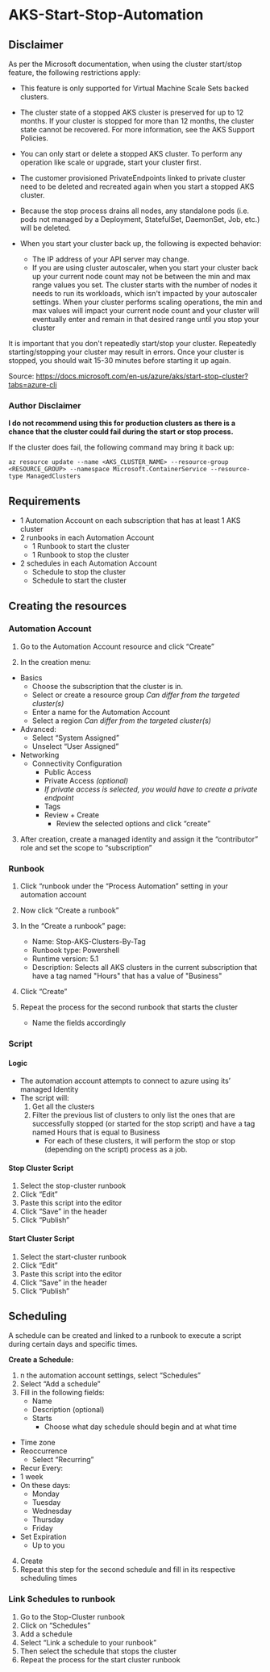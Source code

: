 
# AKS-Start-Stop-Automation

## Disclaimer
As per the Microsoft documentation, when using the cluster start/stop feature, the following restrictions apply:

- This feature is only supported for Virtual Machine Scale Sets backed clusters.
- The cluster state of a stopped AKS cluster is preserved for up to 12 months. If your cluster is stopped for more than 12 months, the cluster state cannot be recovered. For more information, see the AKS Support Policies.
- You can only start or delete a stopped AKS cluster. To perform any operation like scale or upgrade, start your cluster first.
- The customer provisioned PrivateEndpoints linked to private cluster need to be deleted and recreated again when you start a stopped AKS cluster.
- Because the stop process drains all nodes, any standalone pods (i.e. pods not managed by a Deployment, StatefulSet, DaemonSet, Job, etc.) will be deleted.

- When you start your cluster back up, the following is expected behavior: 
  - The IP address of your API server may change.
  - If you are using cluster autoscaler, when you start your cluster back up your current node count may not be between the min and max range values you set. The cluster starts with the number of nodes it needs to run its workloads, which isn't impacted by your autoscaler settings. When your cluster performs scaling operations, the min and max values will impact your current node count and your cluster will eventually enter and remain in that desired range until you stop your cluster

It is important that you don't repeatedly start/stop your cluster. Repeatedly starting/stopping your cluster may result in errors. Once your cluster is stopped, you should wait 15-30 minutes before starting it up again.

Source: https://docs.microsoft.com/en-us/azure/aks/start-stop-cluster?tabs=azure-cli 


### Author Disclaimer


**I do not recommend using this for production clusters as there is a chance that the cluster could fail during the start or stop process.**

If the cluster does fail, the following command may bring it back up:

```az resource update --name <AKS_CLUSTER_NAME> --resource-group <RESOURCE_GROUP> --namespace Microsoft.ContainerService --resource-type ManagedClusters```

## Requirements
- 1 Automation Account on each subscription that has at least 1 AKS cluster
- 2 runbooks in each Automation Account
  - 1 Runbook to start the cluster
  - 1 Runbook to stop the cluster
- 2 schedules in each Automation Account
  - Schedule to stop the cluster
  - Schedule to start the cluster

## Creating the resources
### Automation Account

1.  Go to the Automation Account resource and click “Create”
 
2. In the creation menu:
 - Basics
    - Choose the subscription that the cluster is in. 
    - Select or create a resource group *Can differ from the targeted cluster(s)*
    - Enter a name for the Automation Account
    - Select a region *Can differ from the targeted cluster(s)*
 - Advanced:
    - Select “System Assigned”
    - Unselect “User Assigned”
 - Networking
   - Connectivity Configuration
	   - Public Access
	   -  Private Access *(optional)* 
	   - *If private access is selected, you would have to create a private endpoint*
	   - Tags
	   - Review + Create
		   - Review the selected options and click “create”
		  
3. After creation, create a managed identity and assign it the “contributor” role and set the scope to “subscription”

### Runbook

1. Click “runbook under the “Process Automation” setting in your    automation account
   
2. Now click “Create a runbook”
   
3. In the “Create a runbook” page: 
	- Name: Stop-AKS-Clusters-By-Tag 
	- Runbook type: Powershell
	- Runtime version: 5.1
	- Description:    Selects all AKS clusters in the current subscription that have a tag    named "Hours" that has a value of    "Business"
   
4. Click “Create”
5.  Repeat the process for the second runbook that starts the cluster
	 - Name the fields accordingly


### Script

#### Logic

 - The automation account attempts to connect to azure using its’ managed Identity
 - The script will:
	 1. Get all the clusters
	 2. Filter the previous list of clusters to only list the ones that are successfully stopped (or started for the stop script) and have a tag named Hours that is equal to Business
		 - For each of these clusters, it will perform the stop or stop (depending on the script) process as a job.





#### Stop Cluster Script

 1. Select the stop-cluster runbook
 2. Click “Edit”
 3. Paste this script into the editor
 4. Click “Save” in the header
 5. Click “Publish”



#### Start Cluster Script

 1. Select the start-cluster runbook
 2. Click “Edit”
 3. Paste this script into the editor
 4. Click “Save” in the header
 5. Click “Publish”
 

## Scheduling

A schedule can be created and linked to a runbook to execute a script during certain days and specific times.

**Create a Schedule:**

 1. n the automation account settings, select “Schedules”
2. Select “Add a schedule”
3. Fill in the following fields:
	 - Name
	 - Description (optional)
	 - Starts
		 - Choose what day schedule should begin and at what time
 - Time zone
 - Reoccurrence
	 - Select “Recurring”
 - Recur Every:
 - 1 week
 - On these days:
	 - Monday
	 - Tuesday
	 - Wednesday
	 - Thursday
	 - Friday
 - Set Expiration
	 - Up to you
4. Create
5. Repeat this step for the second schedule and fill in its respective scheduling times


### Link Schedules to runbook

 1. Go to the Stop-Cluster runbook
 2. Click on “Schedules”
 3. Add a schedule
 4. Select “Link a schedule to your runbook”
 5. Then select the schedule that stops the cluster
6. Repeat the process for the start cluster runbook
